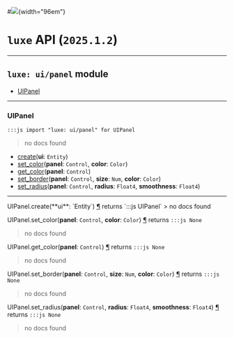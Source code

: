 #![](../../../../../../images/luxe-dark.svg){width="96em"}

# `luxe` API (`2025.1.2`)  


---

## `luxe: ui/panel` module

- [UIPanel](#uipanel)   

---

### UIPanel
`:::js import "luxe: ui/panel" for UIPanel`
> no docs found

- [create](#UIPanel.create)(**ui**: `Entity`)
- [set_color](#UIPanel.set_color+2)(**panel**: `Control`, **color**: `Color`)
- [get_color](#UIPanel.get_color)(**panel**: `Control`)
- [set_border](#UIPanel.set_border+3)(**panel**: `Control`, **size**: `Num`, **color**: `Color`)
- [set_radius](#UIPanel.set_radius+3)(**panel**: `Control`, **radius**: `Float4`, **smoothness**: `Float4`)

<hr/>
<endpoint module="luxe: ui/panel" class="UIPanel" signature="create(ui : Entity)"></endpoint>
<signature id="UIPanel.create">UIPanel.create(**ui**: `Entity`)
<a class="headerlink" href="#UIPanel.create" title="Permanent link">¶</a></signature>
<span class='api_ret'>returns</span> `:::js UIPanel`
> no docs found   

<endpoint module="luxe: ui/panel" class="UIPanel" signature="set_color(panel : Control, color : Color)"></endpoint>
<signature id="UIPanel.set_color+2">UIPanel.set_color(**panel**: `Control`, **color**: `Color`)
<a class="headerlink" href="#UIPanel.set_color+2" title="Permanent link">¶</a></signature>
<span class='api_ret'>returns</span> `:::js None`
> no docs found   

<endpoint module="luxe: ui/panel" class="UIPanel" signature="get_color(panel : Control)"></endpoint>
<signature id="UIPanel.get_color">UIPanel.get_color(**panel**: `Control`)
<a class="headerlink" href="#UIPanel.get_color" title="Permanent link">¶</a></signature>
<span class='api_ret'>returns</span> `:::js None`
> no docs found   

<endpoint module="luxe: ui/panel" class="UIPanel" signature="set_border(panel : Control, size : Num, color : Color)"></endpoint>
<signature id="UIPanel.set_border+3">UIPanel.set_border(**panel**: `Control`, **size**: `Num`, **color**: `Color`)
<a class="headerlink" href="#UIPanel.set_border+3" title="Permanent link">¶</a></signature>
<span class='api_ret'>returns</span> `:::js None`
> no docs found   

<endpoint module="luxe: ui/panel" class="UIPanel" signature="set_radius(panel : Control, radius : Float4, smoothness : Float4)"></endpoint>
<signature id="UIPanel.set_radius+3">UIPanel.set_radius(**panel**: `Control`, **radius**: `Float4`, **smoothness**: `Float4`)
<a class="headerlink" href="#UIPanel.set_radius+3" title="Permanent link">¶</a></signature>
<span class='api_ret'>returns</span> `:::js None`
> no docs found   

